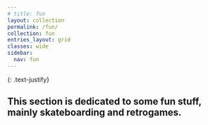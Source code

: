 ```yaml
---
# title: fun
layout: collection
permalink: /fun/
collection: fun
entries_layout: grid
classes: wide
sidebar:
  nav: fun
---
```


{: .text-justify}
## This section is dedicated to some fun stuff, mainly skateboarding and retrogames.
